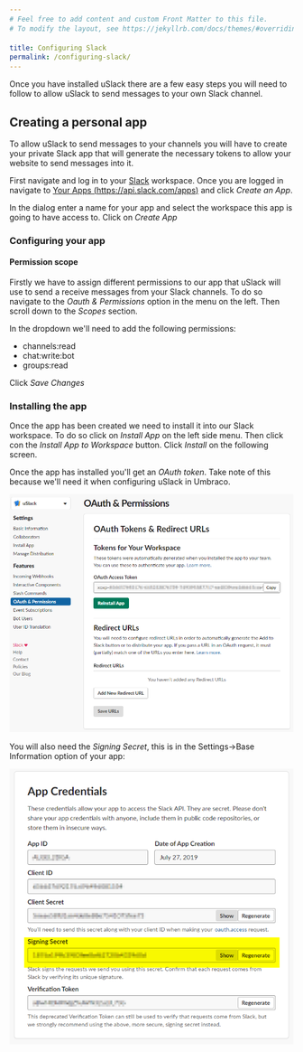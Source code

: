 ```yaml
---
# Feel free to add content and custom Front Matter to this file.
# To modify the layout, see https://jekyllrb.com/docs/themes/#overriding-theme-defaults

title: Configuring Slack
permalink: /configuring-slack/
---
```


Once you have installed uSlack there are a few easy steps you will need to follow to allow uSlack to send messages to your own Slack channel.

## Creating a personal app

To allow uSlack to send messages to your channels you will have to create your private Slack app that will generate the necessary tokens to allow your website to send messages into it.

First navigate and log in to your [Slack](https://slack.com) workspace. Once you are logged in navigate to [Your Apps (https://api.slack.com/apps)](https://api.slack.com/apps) and click _Create an App_.

In the dialog enter a name for your app and select the workspace this app is going to have access to. Click on _Create App_

### Configuring your app

#### Permission scope
Firstly we have to assign different permissions to our app that uSlack will use to send a receive messages from your Slack channels. To do so navigate to the _Oauth & Permissions_ option in the menu on the left. Then scroll down to the _Scopes_ section.

In the dropdown we'll need to add the following permissions:
- channels:read
- chat:write:bot
- groups:read 

Click _Save Changes_


### Installing the app
Once the app has been created we need to install it into our Slack workspace. To do so click on _Install App_ on the left side menu. Then click con the _Install App to Workspace_ button. Click _Install_ on the following screen.

Once the app has installed you'll get an _OAuth token_. Take note of this because we'll need it when configuring uSlack in Umbraco.

![oauth token](https://raw.githubusercontent.com/skartknet/uSlack/master/docs/images/slack-oauth.png)

You will also need the _Signing Secret_, this is in the Settings->Base Information option of your app:

![signing secret](https://raw.githubusercontent.com/skartknet/uSlack/master/docs/images/slack-signingsecret.png)
